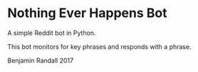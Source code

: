 Nothing Ever Happens Bot
=========

A simple Reddit bot in Python.

This bot monitors for key phrases and responds with a phrase.

Benjamin Randall 2017
